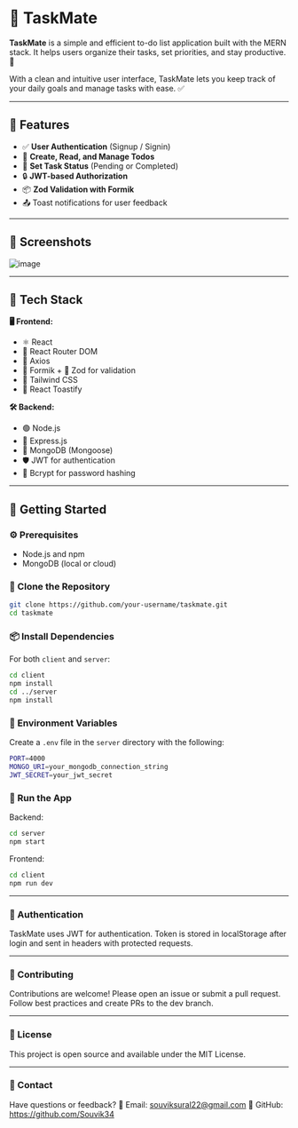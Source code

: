 # 📝 TaskMate

**TaskMate** is a simple and efficient to-do list application built with the MERN stack. It helps users organize their tasks, set priorities, and stay productive. 🚀

With a clean and intuitive user interface, TaskMate lets you keep track of your daily goals and manage tasks with ease. ✅

---

## 🌟 Features

- ✅ **User Authentication** (Signup / Signin)
- 🧾 **Create, Read, and Manage Todos**
- 🎯 **Set Task Status** (Pending or Completed)
- 🔒 **JWT-based Authorization**
- 📦 **Zod Validation with Formik**
- 📤 Toast notifications for user feedback

---

## 📸 Screenshots

![image](https://github.com/user-attachments/assets/50b61751-fa47-4f1e-b72f-68778b3fe522)


---

## 🔧 Tech Stack

**🖥️ Frontend:**
- ⚛️ React  
- 🧭 React Router DOM  
- 📡 Axios  
- 📝 Formik + 🔎 Zod for validation  
- 💨 Tailwind CSS  
- 🔔 React Toastify  

**🛠️ Backend:**
- 🟢 Node.js  
- 🚂 Express.js  
- 🍃 MongoDB (Mongoose)  
- 🛡️ JWT for authentication  
- 🔐 Bcrypt for password hashing  


---

## 🚀 Getting Started

### ⚙️ Prerequisites

- Node.js and npm
- MongoDB (local or cloud)

### 📁 Clone the Repository

```bash
git clone https://github.com/your-username/taskmate.git
cd taskmate
```
### 📦 Install Dependencies
For both ```client``` and ```server```:

```bash
cd client
npm install
cd ../server
npm install
```

### 🔑 Environment Variables
Create a ```.env``` file in the ```server``` directory with the following:

```bash
PORT=4000
MONGO_URI=your_mongodb_connection_string
JWT_SECRET=your_jwt_secret
```

### 🚴 Run the App
Backend:
```bash
cd server
npm start
```

Frontend:
```bash
cd client
npm run dev
```

---

### 🔐 Authentication
TaskMate uses JWT for authentication. Token is stored in localStorage after login and sent in headers with protected requests.

---

### 🤝 Contributing
Contributions are welcome! Please open an issue or submit a pull request. Follow best practices and create PRs to the dev branch.

---
### 📄 License
This project is open source and available under the MIT License.

---
### 💬 Contact
Have questions or feedback?
📧 Email: souviksural22@gmail.com
🔗 GitHub: https://github.com/Souvik34


